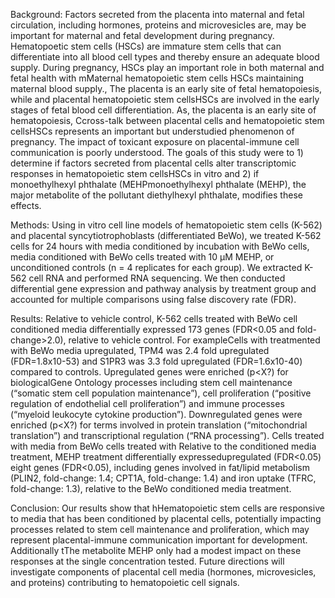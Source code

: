 Background: Factors secreted from the placenta into maternal and fetal circulation, including hormones, proteins and microvesicles are, may be important for maternal and fetal development during pregnancy. Hematopoetic stem cells (HSCs) are immature stem cells that can differentiate into all blood cell types and thereby ensure an adequate blood supply. During pregnancy, HSCs play an important role in both maternal and fetal health with mMaternal  hematopoietic stem cells HSCs maintaining maternal blood supply., The placenta is an early site of fetal hematopoiesis, while and placental hematopoietic stem cellsHSCs are involved in the early stages of fetal blood cell differentiation. As, the placenta is an early site of hematopoiesis, Ccross-talk between placental cells and hematopoietic stem cellsHSCs represents an important but understudied phenomenon of pregnancy. The impact of toxicant exposure on placental-immune cell communication is poorly understood. The goals of this study were to 1) determine if factors secreted from placental cells alter transcriptomic responses in hematopoietic stem cellsHSCs in vitro and 2) if monoethylhexyl phthalate (MEHPmonoethylhexyl phthalate (MEHP), the major metabolite of the pollutant diethylhexyl phthalate, modifies these effects. 

Methods: Using in vitro cell line models of hematopoietic stem cells (K-562) and placental syncytiotrophoblasts (differentiated BeWo), we treated K-562 cells for 24 hours with media conditioned by incubation with BeWo cells, media conditioned with BeWo cells treated with 10 µM MEHP, or unconditioned controls (n = 4 replicates for each group). We extracted K-562 cell RNA and performed RNA sequencing. We then conducted differential gene expression and pathway analysis by treatment group and accounted for multiple comparisons using false discovery rate (FDR). 

Results: Relative to vehicle control, K-562 cells treated with BeWo cell conditioned media differentially expressed 173 genes (FDR<0.05 and fold-change>2.0), relative to vehicle control. For exampleCells with treatmented with BeWo media upregulated, TPM4 was 2.4 fold upregulated (FDR=1.8x10-53) and S1PR3 was 3.3 fold upregulated (FDR=1.6x10-40) compared to controls. Upregulated genes were enriched (p<X?) for biologicalGene Ontology processes including stem cell maintenance (“somatic stem cell population maintenance”), cell proliferation (“positive regulation of endothelial cell proliferation”) and immune processes (“myeloid leukocyte cytokine production”). Downregulated genes were enriched (p<X?) for terms involved in protein translation (“mitochondrial translation”) and transcriptional regulation (“RNA processing”). Cells treated with media from BeWo cells treated with Relative to the conditioned media treatment, MEHP treatment differentially expressedupregulated (FDR<0.05) eight genes (FDR<0.05), including genes involved in fat/lipid metabolism (PLIN2, fold-change: 1.4; CPT1A, fold-change: 1.4) and iron uptake (TFRC, fold-change: 1.3), relative to the BeWo conditioned media treatment.

Conclusion: Our results show that hHematopoietic stem cells are responsive to media that has been conditioned by placental cells, potentially impacting processes related to stem cell maintenance and proliferation, which may represent placental-immune communication important for development. Additionally tThe metabolite MEHP only had a modest impact on these responses at the single concentration tested. Future directions will investigate components of placental cell media (hormones, microvesicles, and proteins) contributing to hematopoietic cell signals. 
